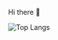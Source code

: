 Hi there 👋

![Top Langs](https://github-readme-stats.vercel.app/api/top-langs/?username=naoyasugita&hide=c,Objective-C&theme=prussian)
